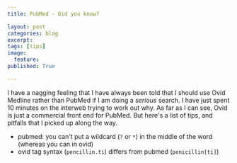 ```yaml
---
title: PubMed - Did you know?

layout: post
categories: blog
excerpt:
tags: [tips]
image:
  feature:
published: True

---
```


I have a nagging feeling that I have always been told that I should use Ovid Medline rather than PubMed if I am doing a _serious_ search. I have just spent 10 minutes on the interweb trying to work out why. As far as I can see, Ovid is just a commercial front end for PubMed. But here's a list of tips, and pitfalls that I picked up along the way.

- pubmed: you can't put a wildcard (`?` or `*`) in the middle of the word (whereas you can in ovid)
- ovid tag syntax (`pencillin.ti`) differs from pubmed (`penicillin[ti]`)

